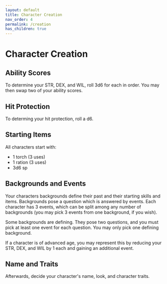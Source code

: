 ```yaml
---
layout: default
title: Character Creation
nav_order: 4
permalink: /creation
has_children: true
---
```

# Character Creation

## Ability Scores
To determine your STR, DEX, and WIL, roll 3d6 for each in order. You may then swap two of your ability scores.

## Hit Protection
To determing your hit protection, roll a d6.

## Starting Items
All characters start with:

- 1 torch (3 uses)
- 1 ration (3 uses)
- 3d6 sp 

## Backgrounds and Events
Your characters backgrounds define their past and their starting skills and items. Backgrounds pose a question which is answered by events. Each character has 3 events, which can be split among any number of backgrounds (you may pick 3 events from one background, if you wish).

Some backgrounds are defining. They pose two questions, and you must pick at least one event for each question. You may only pick one defining background.

If a character is of advanced age, you may represent this by reducing your STR, DEX, and WIL by 1 each and gaining an additional event.

## Name and Traits
Afterwards, decide your character's name, look, and character traits.



